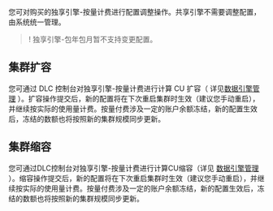 您可对购买的独享引擎-按量计费进行配置调整操作。共享引擎不需要调整配置，由系统统一管理。
>! 独享引擎-包年包月暂不支持变更配置。

## 集群扩容
您可通过 DLC 控制台对独享引擎-按量计费进行计算 CU 扩容（ 详见[数据引擎管理](https://cloud.tencent.com/document/product/1342/65691) ）。扩容操作提交后，新的配置将在下次重启集群时生效（建议您手动重启），并继续按实际的使用量计费。按量付费涉及一定的账户余额冻结，新的配置生效后，冻结的数额也将按照新的集群规模同步更新。

## 集群缩容
您可通过DLC控制台对独享引擎-按量计费进行计算CU缩容（详见 [数据引擎管理](https://cloud.tencent.com/document/product/1342/65691) ）。缩容操作提交后，新的配置将在下次重启集群时生效（建议您手动重启），并继续按实际的使用量计费。按量付费涉及一定的账户余额冻结，新的配置生效后，冻结的数额也将按照新的集群规模同步更新。


